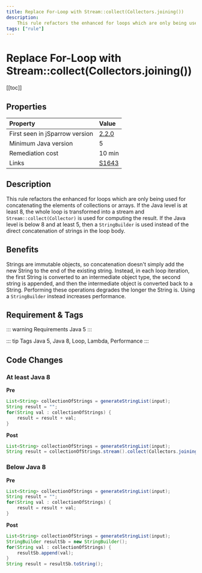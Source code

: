 ```yaml
---
title: Replace For-Loop with Stream::collect(Collectors.joining())
description:
    This rule refactors the enhanced for loops which are only being used for concatenating the elements of collections or arrays.
tags: ["rule"]
---
```


# Replace For-Loop with Stream::collect(Collectors.joining())

[[toc]]

## Properties

| Property                        | Value |
|:------------------------------- |:----- |
| First seen in jSparrow version  | [2.2.0](/eclipse/release-notes.html#_2-2-0) |
| Minimum Java version            | 5     |
| Remediation cost                | 10 min |
| Links                           | [S1643](https://sonarcloud.io/organizations/default/rules?open=squid%3AS1643&q=S1643) |

## Description

This rule refactors the enhanced for loops which are only being used for concatenating the elements of collections or arrays.
If the Java level is at least 8, the whole loop is transformed into a stream and `Stream::collect(Collector)` is used for computing the result.
If the Java level is below 8 and at least 5, then a `StringBuilder` is used instead of the direct concatenation of strings in the loop body.

## Benefits
Strings are immutable objects, so concatenation doesn't simply add the new String to the end of the existing string.
Instead, in each loop iteration, the first String is converted to an intermediate object type, the second string is appended, and then the intermediate object is converted back to a String.
Performing these operations degrades the longer the String is. Using a `StringBuilder` instead increases performance.

## Requirement & Tags

::: warning Requirements
Java 5
:::

::: tip Tags
Java 5, Java 8, Loop, Lambda, Performance
:::

## Code Changes

### At least Java 8

__Pre__
```java
List<String> collectionOfStrings = generateStringList(input);
String result = "";
for(String val : collectionOfStrings) {
    result = result + val;
}
```

__Post__
```java
List<String> collectionOfStrings = generateStringList(input);
String result = collectionOfStrings.stream().collect(Collectors.joining());
```

### Below Java 8

__Pre__
```java
List<String> collectionOfStrings = generateStringList(input);
String result = "";
for(String val : collectionOfStrings) {
    result = result + val;
}
```

__Post__
```java
List<String> collectionOfStrings = generateStringList(input);
StringBuilder resultSb = new StringBuilder();
for(String val : collectionOfStrings) {
    resultSb.append(val);
}
String result = resultSb.toString();
```
